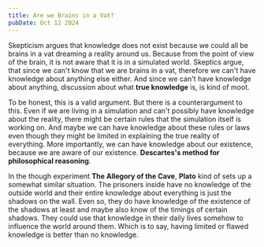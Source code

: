 ```yaml
---
title: Are we Brains in a Vat?
pubDate: Oct 12 2024
---
```


Skepticism argues that knowledge does not exist because we could all be brains in a vat dreaming a reality around us. Because from the point of view of the brain, it is not aware that it is in a simulated world. Skeptics argue, that since we can't know that we are brains in a vat, therefore we can't have knowledge about anything else either. And since we can't have knowledge about anything, discussion about what **true knowledge** is, is kind of moot.

To be honest, this is a valid argument. But there is a counterargument to this. Even if we are living in a simulation and can't possibly have knowledge about the reality, there might be certain rules that the simulation itself is working on. And maybe we can have knowledge about these rules or laws even though they might be limited in explaining the true reality of everything. More importantly, we can have knowledge about our existence, because we are aware of our existence.
**Descartes's method for philosophical reasoning**.

In the though experiment **The Allegory of the Cave**, **Plato** kind of sets up a somewhat similar situation. The prisoners inside have no knowledge of the outside world and their entire knowledge about everything is just the shadows on the wall. Even so, they do have knowledge of the existence of the shadows at least and maybe also know of the timings of certain shadows. They could use that knowledge in their daily lives somehow to influence the world around them. Which is to say, having limited or flawed knowledge is better than no knowledge. 
